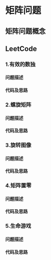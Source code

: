 # 矩阵问题

## 矩阵问题概念

## LeetCode

### 1.有效的数独

#### 问题描述



#### 代码及思路

### 2.螺旋矩阵

#### 问题描述

#### 代码及思路

### 3.旋转图像

#### 问题描述

#### 代码及思路

### 4.矩阵置零

#### 问题描述

#### 代码及思路

### 5.生命游戏

#### 问题描述

#### 代码及思路